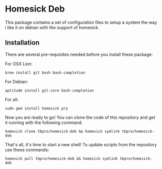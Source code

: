 Homesick Deb
============

This package contains a set of configuration files to setup a system the
way i like it on debian with the support of homesick.

Installation
------------

There are several pre-requisites needed before you install these package:

For OSX Lion:
        
    brew install git bash bash-completion

For Debian:

    aptitude install git-core bash-completion

For all:

    sudo gem install homesick pry

Now you are ready to go! You can clone the code of this repository and
get it running with the following command:

    homesick clone tbpro/homesick-deb && homesick symlink tbpro/homesick-deb

That's all, it's time to start a new shell! To update scripts from the
repository use these commands:

    homesick pull tbpro/homesick-deb && homesick symlink tbpro/homesick-deb
